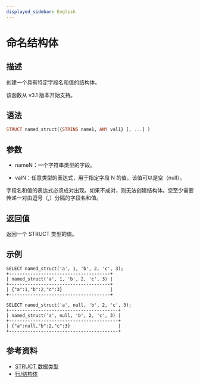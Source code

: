 ```yaml
---
displayed_sidebar: English
---
```


# 命名结构体

## 描述

创建一个具有特定字段名和值的结构体。

该函数从 v3.1 版本开始支持。

## 语法

```Haskell
STRUCT named_struct({STRING name1, ANY val1} [, ...] )
```

## 参数

- nameN：一个字符串类型的字段。

- valN：任意类型的表达式，用于指定字段 N 的值。该值可以是空（null）。

字段名和值的表达式必须成对出现。如果不成对，则无法创建结构体。您至少需要传递一对由逗号（,）分隔的字段名和值。

## 返回值

返回一个 STRUCT 类型的值。

## 示例

```plain
SELECT named_struct('a', 1, 'b', 2, 'c', 3);
+--------------------------------------+
| named_struct('a', 1, 'b', 2, 'c', 3) |
+--------------------------------------+
| {"a":1,"b":2,"c":3}                  |
+--------------------------------------+

SELECT named_struct('a', null, 'b', 2, 'c', 3);
+-----------------------------------------+
| named_struct('a', null, 'b', 2, 'c', 3) |
+-----------------------------------------+
| {"a":null,"b":2,"c":3}                  |
+-----------------------------------------+
```

## 参考资料

- [STRUCT 数据类型](../../sql-statements/data-types/STRUCT.md)
- [行/结构体](row.md)

